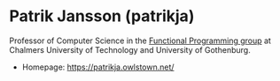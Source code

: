 # Patrik Jansson (patrikja)

Professor of Computer Science in the [Functional Programming group](http://chalmersfp.org/) at Chalmers University of Technology and University of Gothenburg.

+ Homepage: https://patrikja.owlstown.net/

